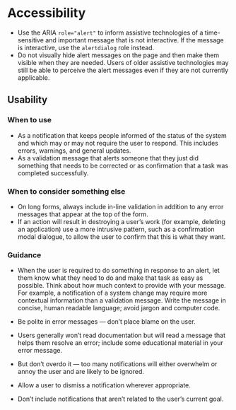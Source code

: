 # Accessibility

 - Use the ARIA `role="alert"` to inform assistive technologies of a time-sensitive and important message that is not interactive. If the message is interactive, use the `alertdialog` role instead.
 - Do not visually hide alert messages on the page and then make them visible when they are needed. Users of older assistive technologies may still be able to perceive the alert messages even if they are not currently applicable.
 
## Usability

### When to use

 - As a notification that keeps people informed of the status of the system and which may or may not require the user to respond. This includes errors, warnings, and general updates.
 - As a validation message that alerts someone that they just did something that needs to be corrected or as confirmation that a task was completed successfully.

### When to consider something else
 - On long forms, always include in-line validation in addition to any error messages that appear at the top of the form.
 - If an action will result in destroying a user’s work (for example, deleting an application) use a more intrusive pattern, such as a confirmation modal dialogue, to allow the user to confirm that this is what they want.
 
### Guidance
 - When the user is required to do something in response to an alert, let them know what they need to do and make that task as easy as possible. Think about how much context to provide with your message. For example, a notification of a system change may require more contextual information than a validation message. Write the message in concise, human readable language; avoid jargon and computer code.
 
 - Be polite in error messages — don’t place blame on the user.
 - Users generally won’t read documentation but will read a message that helps them resolve an error; include some educational material in your error message.
 - But don’t overdo it — too many notifications will either overwhelm or annoy the user and are likely to be ignored.
 - Allow a user to dismiss a notification wherever appropriate.
 - Don’t include notifications that aren’t related to the user’s current goal.
